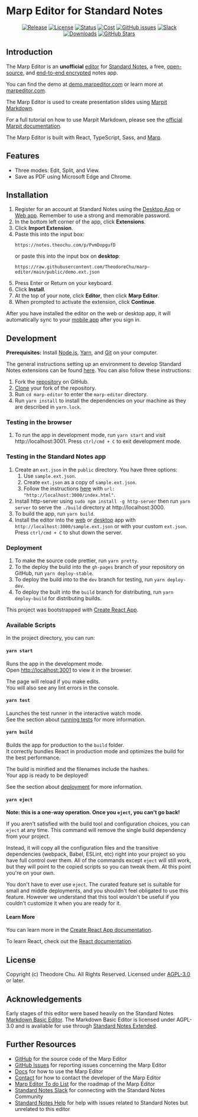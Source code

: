 # Marp Editor for Standard Notes

<div align="center">

[![Release](https://img.shields.io/github/release/theodorechu/marp-editor.svg)](https://github.com/theodorechu/marp-editor/releases)
[![License](https://img.shields.io/github/license/theodorechu/marp-editor?color=blue)](https://github.com/theodorechu/marp-editor/blob/main/LICENSE)
[![Status](https://img.shields.io/badge/status-open%20beta-brightgreen.svg)](https://marpeditor.com/#installation)
[![Cost](https://img.shields.io/badge/cost-free-darkgreen.svg)](https://marpeditor.com/#installation)
[![GitHub issues](https://img.shields.io/github/issues/theodorechu/marp-editor.svg)](https://github.com/theodorechu/marp-editor/issues/)
[![Slack](https://img.shields.io/badge/slack-standardnotes-CC2B5E.svg?style=flat&logo=slack)](https://standardnotes.org/slack)
[![Downloads](https://img.shields.io/github/downloads/theodorechu/marp-editor/total.svg?style=flat)](https://github.com/theodorechu/marp-editor/releases)
[![GitHub Stars](https://img.shields.io/github/stars/theodorechu/marp-editor?style=social)](https://github.com/theodorechu/marp-editor)

</div>

## Introduction

The Marp Editor is an **unofficial** [editor](https://standardnotes.org/help/77/what-are-editors) for [Standard Notes](https://standardnotes.org), a free, [open-source](https://standardnotes.org/knowledge/5/what-is-free-and-open-source-software), and [end-to-end encrypted](https://standardnotes.org/knowledge/2/what-is-end-to-end-encryption) notes app.

You can find the demo at [demo.marpeditor.com](https://demo.marpeditor.com) or learn more at [marpeditor.com](https://marpeditor.com).

The Marp Editor is used to create presentation slides using [Marpit Markdown](https://marpit.marp.app/markdown).

For a full tutorial on how to use Marpit Markdown, please see the [official Marpit documentation](https://marpit.marp.app/markdown).

The Marp Editor is built with React, TypeScript, Sass, and [Marp](https://marp.app).

## Features

- Three modes: Edit, Split, and View.
- Save as PDF using Microsoft Edge and Chrome.

## Installation

1. Register for an account at Standard Notes using the [Desktop App](https://standardnotes.org/download) or [Web app](https://app.standardnotes.org). Remember to use a strong and memorable password.
2. In the bottom left corner of the app, click **Extensions**.
3. Click **Import Extension**.
4. Paste this into the input box:
   ```
   https://notes.theochu.com/p/PvmDopgufD
   ```
   or paste this into the input box on **desktop**:
   ```
   https://raw.githubusercontent.com/TheodoreChu/marp-editor/main/public/demo.ext.json
   ```
5. Press Enter or Return on your keyboard.
6. Click **Install**.
7. At the top of your note, click **Editor**, then click **Marp Editor**.
8. When prompted to activate the extension, click **Continue**.

After you have installed the editor on the web or desktop app, it will automatically sync to your [mobile app](https://standardnotes.org/download) after you sign in.

## Development

**Prerequisites:** Install [Node.js](https://nodejs.org/en/), [Yarn](https://classic.yarnpkg.com/en/docs/install/), and [Git](https://github.com/git-guides/install-git) on your computer.

The general instructions setting up an environment to develop Standard Notes extensions can be found [here](https://docs.standardnotes.org/extensions/local-setup). You can also follow these instructions:

1. Fork the [repository](https://github.com/theodorechu/marp-editor) on GitHub.
2. [Clone](https://help.github.com/en/github/creating-cloning-and-archiving-repositories/cloning-a-repository) your fork of the repository.
3. Run `cd marp-editor` to enter the `marp-editor` directory.
4. Run `yarn install` to install the dependencies on your machine as they are described in `yarn.lock`.

### Testing in the browser

1. To run the app in development mode, run `yarn start` and visit http://localhost:3001. Press `ctrl/cmd + C` to exit development mode.

### Testing in the Standard Notes app

1.  Create an `ext.json` in the `public` directory. You have three options:
    1.  Use `sample.ext.json`.
    2.  Create `ext.json` as a copy of `sample.ext.json`.
    3.  Follow the instructions [here](https://docs.standardnotes.org/extensions/local-setup) with `url: "http://localhost:3000/index.html"`.
2.  Install http-server using `sudo npm install -g http-server` then run `yarn server` to serve the `./build` directory at http://localhost:3000.
3.  To build the app, run `yarn build`.
4.  Install the editor into the [web](https://app.standardnotes.org) or [desktop](https://standardnotes.org/download) app with `http://localhost:3000/sample.ext.json` or with your custom `ext.json`. Press `ctrl/cmd + C` to shut down the server.

### Deployment

1. To make the source code prettier, run `yarn pretty`.
2. To the deploy the build into the `gh-pages` branch of your repository on GitHub, run `yarn deploy-stable`.
3. To deploy the build into to the `dev` branch for testing, run `yarn deploy-dev`.
4. To deploy the built into the `build` branch for distributing, run `yarn deploy-build` for distributing builds.

This project was bootstrapped with [Create React App](https://github.com/facebook/create-react-app).

### Available Scripts

In the project directory, you can run:

#### `yarn start`

Runs the app in the development mode.\
Open [http://localhost:3001](http://localhost:3001) to view it in the browser.

The page will reload if you make edits.\
You will also see any lint errors in the console.

#### `yarn test`

Launches the test runner in the interactive watch mode.\
See the section about [running tests](https://facebook.github.io/create-react-app/docs/running-tests) for more information.

#### `yarn build`

Builds the app for production to the `build` folder.\
It correctly bundles React in production mode and optimizes the build for the best performance.

The build is minified and the filenames include the hashes.\
Your app is ready to be deployed!

See the section about [deployment](https://facebook.github.io/create-react-app/docs/deployment) for more information.

#### `yarn eject`

**Note: this is a one-way operation. Once you `eject`, you can't go back!**

If you aren't satisfied with the build tool and configuration choices, you can `eject` at any time. This command will remove the single build dependency from your project.

Instead, it will copy all the configuration files and the transitive dependencies (webpack, Babel, ESLint, etc) right into your project so you have full control over them. All of the commands except `eject` will still work, but they will point to the copied scripts so you can tweak them. At this point you're on your own.

You don't have to ever use `eject`. The curated feature set is suitable for small and middle deployments, and you shouldn't feel obligated to use this feature. However we understand that this tool wouldn't be useful if you couldn't customize it when you are ready for it.

#### Learn More

You can learn more in the [Create React App documentation](https://facebook.github.io/create-react-app/docs/getting-started).

To learn React, check out the [React documentation](https://reactjs.org/).

## License

Copyright (c) Theodore Chu. All Rights Reserved. Licensed under [AGPL-3.0](https://github.com/TheodoreChu/marp-editor/blob/main/LICENSE) or later.

## Acknowledgements

Early stages of this editor were based heavily on the Standard Notes [Markdown Basic Editor](https://github.com/standardnotes/markdown-basic). The Markdown Basic Editor is licensed under AGPL-3.0 and is available for use through [Standard Notes Extended](https://standardnotes.org/extensions).

## Further Resources

- [GitHub](https://github.com/TheodoreChu/marp-editor) for the source code of the Marp Editor
- [GitHub Issues](https://github.com/TheodoreChu/marp-editor/issues) for reporting issues concerning the Marp Editor
- [Docs](https://docs.theochu.com/marp-editor) for how to use the Marp Editor
- [Contact](https://theochu.com/contact) for how to contact the developer of the Marp Editor
- [Marp Editor To do List](https://github.com/TheodoreChu/marp-editor/projects/1) for the roadmap of the Marp Editor
- [Standard Notes Slack](https://standardnotes.org/slack) for connecting with the Standard Notes Community
- [Standard Notes Help](https://standardnotes.org/help) for help with issues related to Standard Notes but unrelated to this editor
